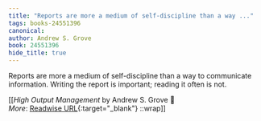 ```yaml
---
title: "Reports are more a medium of self-discipline than a way ..."
tags: books-24551396
canonical: 
author: Andrew S. Grove
book: 24551396
hide_title: true
---
```


Reports are more a medium of self-discipline than a way to communicate information. Writing the report is important; reading it often is not.


[[<cite>_High Output Management_</cite> by Andrew S. Grove 📕<br>
_More_: [Readwise URL](https://readwise.io/open/478843239){:target="_blank"}
::wrap]]